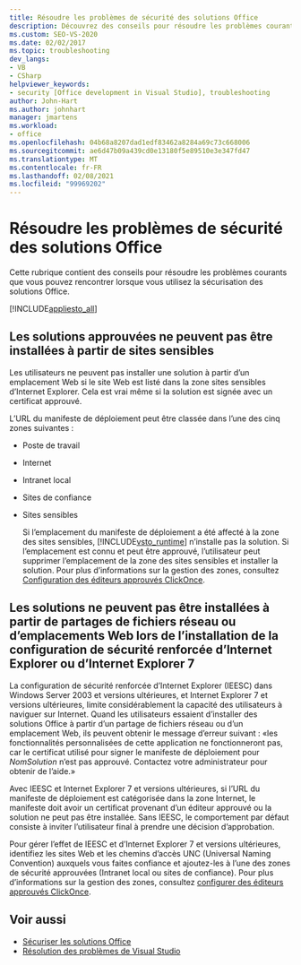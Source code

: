 ```yaml
---
title: Résoudre les problèmes de sécurité des solutions Office
description: Découvrez des conseils pour résoudre les problèmes courants que vous pouvez rencontrer lorsque vous utilisez la sécurisation des solutions Microsoft Office.
ms.custom: SEO-VS-2020
ms.date: 02/02/2017
ms.topic: troubleshooting
dev_langs:
- VB
- CSharp
helpviewer_keywords:
- security [Office development in Visual Studio], troubleshooting
author: John-Hart
ms.author: johnhart
manager: jmartens
ms.workload:
- office
ms.openlocfilehash: 04b68a8207dad1edf83462a8284a69c73c668006
ms.sourcegitcommit: ae6d47b09a439cd0e13180f5e89510e3e347fd47
ms.translationtype: MT
ms.contentlocale: fr-FR
ms.lasthandoff: 02/08/2021
ms.locfileid: "99969202"
---
```

# <a name="troubleshoot-office-solution-security"></a>Résoudre les problèmes de sécurité des solutions Office
  Cette rubrique contient des conseils pour résoudre les problèmes courants que vous pouvez rencontrer lorsque vous utilisez la sécurisation des solutions Office.

 [!INCLUDE[appliesto_all](../vsto/includes/appliesto-all-md.md)]

## <a name="trusted-solutions-cannot-be-installed-from-restricted-sites"></a>Les solutions approuvées ne peuvent pas être installées à partir de sites sensibles
 Les utilisateurs ne peuvent pas installer une solution à partir d’un emplacement Web si le site Web est listé dans la zone sites sensibles d’Internet Explorer. Cela est vrai même si la solution est signée avec un certificat approuvé.

 L’URL du manifeste de déploiement peut être classée dans l’une des cinq zones suivantes :

- Poste de travail

- Internet

- Intranet local

- Sites de confiance

- Sites sensibles

  Si l’emplacement du manifeste de déploiement a été affecté à la zone des sites sensibles, [!INCLUDE[vsto_runtime](../vsto/includes/vsto-runtime-md.md)] n’installe pas la solution. Si l’emplacement est connu et peut être approuvé, l’utilisateur peut supprimer l’emplacement de la zone des sites sensibles et installer la solution. Pour plus d’informations sur la gestion des zones, consultez [Configuration des éditeurs approuvés ClickOnce](/previous-versions/dotnet/articles/ms996418(v=msdn.10)).

## <a name="solutions-cannot-be-installed-from-network-file-shares-or-web-locations-when-internet-explorer-enhanced-security-configuration-or-internet-explorer-7-is-installed"></a>Les solutions ne peuvent pas être installées à partir de partages de fichiers réseau ou d’emplacements Web lors de l’installation de la configuration de sécurité renforcée d’Internet Explorer ou d’Internet Explorer 7
 La configuration de sécurité renforcée d’Internet Explorer (IEESC) dans Windows Server 2003 et versions ultérieures, et Internet Explorer 7 et versions ultérieures, limite considérablement la capacité des utilisateurs à naviguer sur Internet. Quand les utilisateurs essaient d’installer des solutions Office à partir d’un partage de fichiers réseau ou d’un emplacement Web, ils peuvent obtenir le message d’erreur suivant : «les fonctionnalités personnalisées de cette application ne fonctionneront pas, car le certificat utilisé pour signer le manifeste de déploiement pour *NomSolution* n’est pas approuvé. Contactez votre administrateur pour obtenir de l’aide.»

 Avec IEESC et Internet Explorer 7 et versions ultérieures, si l’URL du manifeste de déploiement est catégorisée dans la zone Internet, le manifeste doit avoir un certificat provenant d’un éditeur approuvé ou la solution ne peut pas être installée. Sans IEESC, le comportement par défaut consiste à inviter l’utilisateur final à prendre une décision d’approbation.

 Pour gérer l’effet de IEESC et d’Internet Explorer 7 et versions ultérieures, identifiez les sites Web et les chemins d’accès UNC (Universal Naming Convention) auxquels vous faites confiance et ajoutez-les à l’une des zones de sécurité approuvées (Intranet local ou sites de confiance). Pour plus d’informations sur la gestion des zones, consultez [configurer des éditeurs approuvés ClickOnce](/previous-versions/dotnet/articles/ms996418(v=msdn.10)).

## <a name="see-also"></a>Voir aussi
- [Sécuriser les solutions Office](../vsto/securing-office-solutions.md)
- [Résolution des problèmes de Visual Studio](/troubleshoot/visualstudio/welcome-visual-studio/)
